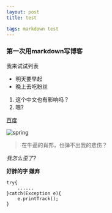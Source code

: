 ```yaml
---
layout: post
title: test

tags: markdown test
---
```


### 第一次用markdown写博客

我来试试列表
- 明天要早起
- 晚上去吃粉丝

1. 这个中文也有影响吗？
2. 嗯?

[百度](http:www.baidu.com)

![spring](http://p2.so.qhmsg.com/bdr/_240_/t015da2261cad90ed37.jpg)

> 在牛逼的肖邦，也弹不出我的悲伤？

*我怎么歪了?*

**好胖的字 嫌弃**

```
try{
	......
}catch(Exception e){
	e.printTrack();
}
```


